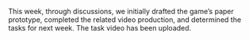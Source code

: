 This week, through discussions, we initially drafted the game’s paper prototype, completed the related video production, and determined the tasks for next week. The task video has been uploaded.
